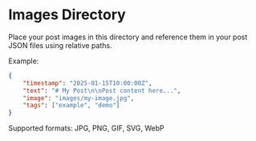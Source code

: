 # Images Directory

Place your post images in this directory and reference them in your post JSON files using relative paths.

Example:
```json
{
    "timestamp": "2025-01-15T10:00:00Z",
    "text": "# My Post\n\nPost content here...",
    "image": "images/my-image.jpg",
    "tags": ["example", "demo"]
}
```

Supported formats: JPG, PNG, GIF, SVG, WebP
